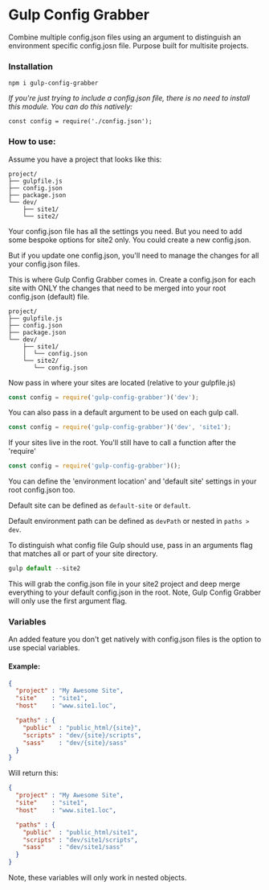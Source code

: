 # Gulp Config Grabber

Combine multiple config.json files using an argument to distinguish an environment specific config.josn file. Purpose built for multisite projects.

### Installation
```
npm i gulp-config-grabber
```
*If you're just trying to include a config.json file, there is no need to install this module. You can do this natively:*
```
const config = require('./config.json');
```
### How to use:
Assume you have a project that looks like this:
```
project/
├── gulpfile.js
├── config.json
├── package.json
└── dev/
    ├── site1/
    └── site2/
```
Your config.json file has all the settings you need. But you need to add some
bespoke options for site2 only. You could create a new config.json.

But if you update one config.json, you'll need to manage the changes for all your config.json files.

This is where Gulp Config Grabber comes in. Create a config.json for each site
with ONLY the changes that need to be merged into your root config.json (default) file.
```
project/
├── gulpfile.js
├── config.json
├── package.json
└── dev/
    ├── site1/
    │  └── config.json
    └── site2/
       └── config.json
```
Now pass in where your sites are located (relative to your gulpfile.js)
```js
const config = require('gulp-config-grabber')('dev');
```
You can also pass in a default argument to be used on each gulp call.
```js
const config = require('gulp-config-grabber')('dev', 'site1');
```
If your sites live in the root. You'll still have to call a function after the 'require'
```js
const config = require('gulp-config-grabber')();
```
You can define the 'environment location' and 'default site' settings in your root config.json too.

Default site can be defined as ```default-site``` or ```default```.

Default environment path can be defined as ```devPath``` or nested in ```paths > dev```.

To distinguish what config file Gulp should use, pass in an arguments flag that
matches all or part of your site directory.
```js
gulp default --site2
```
This will grab the config.json file in your site2 project and deep merge everything
to your default config.json in the root. Note, Gulp Config Grabber will only use the first argument flag.

### Variables
An added feature you don't get natively with config.json files is the option to use
special variables.

#### Example:
```json
{
  "project" : "My Awesome Site",
  "site"    : "site1",
  "host"    : "www.site1.loc",

  "paths" : {
    "public"  : "public_html/{site}",
    "scripts" : "dev/{site}/scripts",
    "sass"    : "dev/{site}/sass"
  }
}
```
Will return this:
```json
{
  "project" : "My Awesome Site",
  "site"    : "site1",
  "host"    : "www.site1.loc",

  "paths" : {
    "public"  : "public_html/site1",
    "scripts" : "dev/site1/scripts",
    "sass"    : "dev/site1/sass"
  }
}
```
Note, these variables will only work in nested objects.
